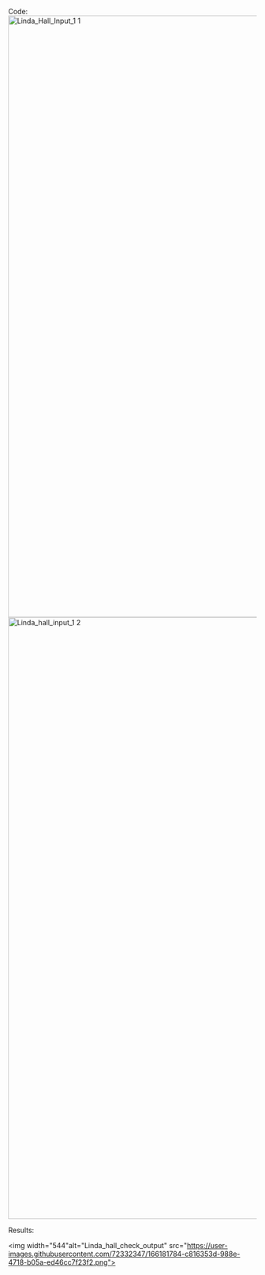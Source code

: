 Code:
<img width="1218" alt="Linda_Hall_Input_1 1" src="https://user-images.githubusercontent.com/72332347/166181780-6eccd742-f171-4926-ac56-abfc70d4690c.png">
<img width="1218" alt="Linda_hall_input_1 2" src="https://user-images.githubusercontent.com/72332347/166181782-d5eb10ef-9473-4d99-b264-0087ca69e34b.png">


Results:

<img width="544"alt="Linda_hall_check_output" src="https://user-images.githubusercontent.com/72332347/166181784-c816353d-988e-4718-b05a-ed46cc7f23f2.png">
